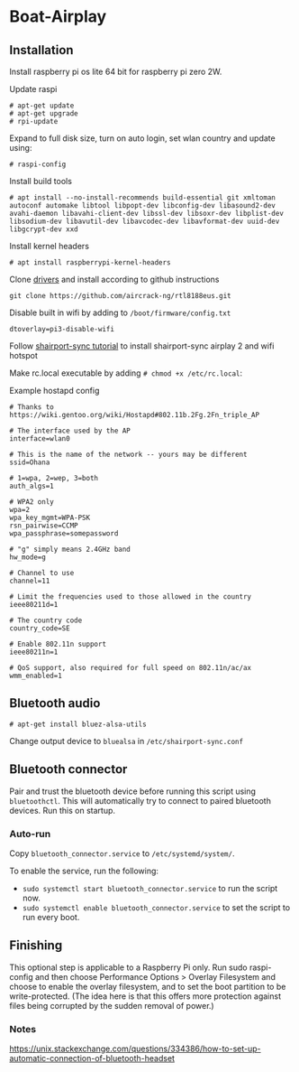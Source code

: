 # Boat-Airplay


## Installation
Install raspberry pi os lite 64 bit for raspberry pi zero 2W.

Update raspi

```
# apt-get update
# apt-get upgrade
# rpi-update
```

Expand to full disk size, turn on auto login, set wlan country and update using:
```
# raspi-config
```

Install build tools

```
# apt install --no-install-recommends build-essential git xmltoman autoconf automake libtool libpopt-dev libconfig-dev libasound2-dev avahi-daemon libavahi-client-dev libssl-dev libsoxr-dev libplist-dev libsodium-dev libavutil-dev libavcodec-dev libavformat-dev uuid-dev libgcrypt-dev xxd
```

Install kernel headers
```
# apt install raspberrypi-kernel-headers
```

Clone [drivers](https://github.com/aircrack-ng/rtl8188eus?tab=readme-ov-file) and install according to github instructions
```
git clone https://github.com/aircrack-ng/rtl8188eus.git
```

Disable built in wifi by adding to ``/boot/firmware/config.txt``
```
dtoverlay=pi3-disable-wifi
```

Follow [shairport-sync tutorial](https://github.com/mikebrady/shairport-sync/blob/master/CAR%20INSTALL.md) to install shairport-sync airplay 2 and wifi hotspot

Make rc.local executable by adding ``# chmod +x /etc/rc.local``:

Example hostapd config 
```
# Thanks to https://wiki.gentoo.org/wiki/Hostapd#802.11b.2Fg.2Fn_triple_AP

# The interface used by the AP
interface=wlan0

# This is the name of the network -- yours may be different
ssid=Ohana

# 1=wpa, 2=wep, 3=both
auth_algs=1

# WPA2 only
wpa=2
wpa_key_mgmt=WPA-PSK
rsn_pairwise=CCMP
wpa_passphrase=somepassword

# "g" simply means 2.4GHz band
hw_mode=g

# Channel to use
channel=11

# Limit the frequencies used to those allowed in the country
ieee80211d=1

# The country code
country_code=SE

# Enable 802.11n support
ieee80211n=1

# QoS support, also required for full speed on 802.11n/ac/ax
wmm_enabled=1

```

## Bluetooth audio
```
# apt-get install bluez-alsa-utils
```

Change output device to ``bluealsa`` in ``/etc/shairport-sync.conf``

## Bluetooth connector
Pair and trust the bluetooth device before running this script using ``bluetoothctl``.
This will automatically try to connect to paired bluetooth devices.
Run this on startup.

### Auto-run
Copy `bluetooth_connector.service` to `/etc/systemd/system/`.

To enable the service, run the following: 

* `sudo systemctl start bluetooth_connector.service` to run the script now.
* `sudo systemctl enable bluetooth_connector.service` to set the script to run every boot.

## Finishing
This optional step is applicable to a Raspberry Pi only. Run sudo raspi-config and then choose Performance Options > Overlay Filesystem and choose to enable the overlay filesystem, and to set the boot partition to be write-protected. (The idea here is that this offers more protection against files being corrupted by the sudden removal of power.)

### Notes
https://unix.stackexchange.com/questions/334386/how-to-set-up-automatic-connection-of-bluetooth-headset
